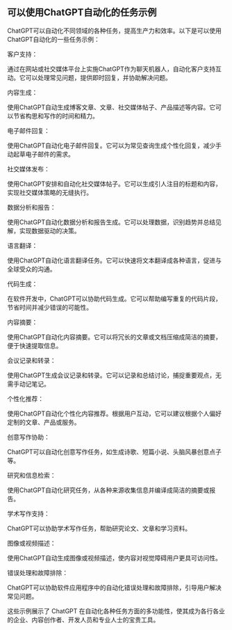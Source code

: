 ## 可以使用ChatGPT自动化的任务示例

ChatGPT可以自动化不同领域的各种任务，提高生产力和效率。以下是可以使用ChatGPT自动化的一些任务示例：

客户支持：

通过在网站或社交媒体平台上实施ChatGPT作为聊天机器人，自动化客户支持互动。它可以处理常见问题，提供即时回复，并协助解决问题。

内容生成：

使用ChatGPT自动生成博客文章、文章、社交媒体帖子、产品描述等内容。它可以节省构思和写作的时间和精力。

电子邮件回复：

使用ChatGPT自动化电子邮件回复。它可以为常见查询生成个性化回复，减少手动起草电子邮件的需求。

社交媒体发布：

使用ChatGPT安排和自动化社交媒体帖子。它可以生成引人注目的标题和内容，实现社交媒体策略的无缝执行。

数据分析和报告：

使用ChatGPT自动化数据分析和报告生成。它可以处理数据，识别趋势并总结见解，实现数据驱动的决策。

语言翻译：

使用ChatGPT自动化语言翻译任务。它可以快速将文本翻译成各种语言，促进与全球受众的沟通。

代码生成：

在软件开发中，ChatGPT可以协助代码生成。它可以帮助编写重复的代码片段，节省时间并减少错误的可能性。

内容摘要：

使用ChatGPT自动化内容摘要。它可以将冗长的文章或文档压缩成简洁的摘要，便于快速提取信息。

会议记录和转录：

使用ChatGPT生成会议记录和转录。它可以记录和总结讨论，捕捉重要观点，无需手动记笔记。

个性化推荐：

使用ChatGPT自动化个性化内容推荐。根据用户互动，它可以建议根据个人偏好定制的文章、产品或服务。

创意写作协助：

ChatGPT可以自动化创意写作任务，如生成诗歌、短篇小说、头脑风暴创意点子等。

研究和信息检索：

使用ChatGPT自动化研究任务，从各种来源收集信息并编译成简洁的摘要或报告。

学术写作支持：

ChatGPT可以协助学术写作任务，帮助研究论文、文章和学习资料。

图像或视频描述：

使用ChatGPT自动生成图像或视频描述，使内容对视觉障碍用户更具可访问性。

错误处理和故障排除：

ChatGPT可以协助软件应用程序中的自动化错误处理和故障排除，引导用户解决常见问题。

这些示例展示了 ChatGPT 在自动化各种任务方面的多功能性，使其成为各行各业的企业、内容创作者、开发人员和专业人士的宝贵工具。
